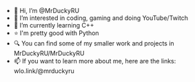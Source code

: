 - 👋 Hi, I’m @MrDuckyRU
- 👀 I’m interested in coding, gaming and doing YouTube/Twitch
- 🌱 I’m currently learning C++
- ⭐ I'm pretty good with Python
- 🔍 You can find some of my smaller work and projects in MrDuckyRU/MrDuckyRU
- 📫 If you want to learn more about me, here are the links: wlo.link/@mrduckyru
